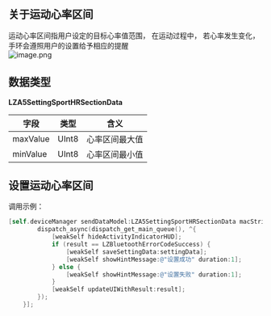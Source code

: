 <a name="EKf41"></a>
## 关于运动心率区间
运动心率区间指用户设定的目标心率值范围， 在运动过程中， 若心率发生变化，手环会遵照用户的设置给予相应的提醒<br />![image.png](https://cdn.nlark.com/yuque/0/2021/png/265997/1616723193407-40e22281-8699-4fe0-bf50-127fb5ca82fa.png#align=left&display=inline&height=137&margin=%5Bobject%20Object%5D&name=image.png&originHeight=137&originWidth=558&size=32167&status=done&style=none&width=558)
<a name="C69aG"></a>
## 数据类型
**LZA5SettingSportHRSectionData**

| 字段 | 类型 | 含义 |
| --- | --- | --- |
| maxValue | UInt8 | 心率区间最大值 |
| minValue | UInt8 | 心率区间最小值 |

<a name="vEGFn"></a>
## 设置运动心率区间


调用示例：
```objectivec
[self.deviceManager sendDataModel:LZA5SettingSportHRSectionData macString:self.device.mac completion:^(LZBluetoothErrorCode result, id resp) {
        dispatch_async(dispatch_get_main_queue(), ^{
            [weakSelf hideActivityIndicatorHUD];
            if (result == LZBluetoothErrorCodeSuccess) {
                [weakSelf saveSettingData:settingData];
                [weakSelf showHintMessage:@"设置成功" duration:1];
            } else {
                [weakSelf showHintMessage:@"设置失败" duration:1];
            }
            [weakSelf updateUIWithResult:result];
        });
    }];
```




